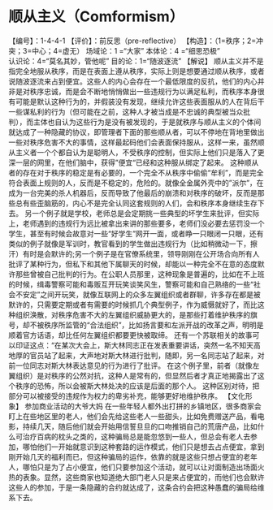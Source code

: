 # 顺从主义（Comformism）
【编号】：1-4-4-1
【评价】：前反思（pre-reflective）
【构造】：（1=秩序；2=冲突；3=中心；4=虚无）
场域论：1 =“大家”
本体论：4 =“细思恐极”	
认识论：4=“莫名其妙，管他呢”
目的论：1=“随波逐流”
【解说】
顺从主义并不是指完全地服从秩序，而是在表面上遵从秩序，实际上则是想要通过顺从秩序，或者说随波逐流来占到便宜。这些人的内心会存在一个最低限度的反抗，他们的内心并非是对秩序忠诚，而是会不断地悄悄做出一些违规行为以满足私利，而秩序本身很有可能是默认这种行为的，并假装没有发现，继续允许这些表面服从的人在背后干一些谋私利的行为（但可能在之前，这种人才被当成是不忠诚的典型被当众批判），而主体也自认为这些行为是没有被发现的，于是就秩序与顺从主义的个体间就达成了一种隐藏的协议，即管理者下面的那些顺从者，可以不停地在背地里做出一些对秩序危害不大的事情，这样最起码他们会表面保持服从，这样一来，虽然顺从主义者一个个都自认为是聪明人，不受秩序的控制，但实际上他们只是落入了更深一层的网里，在他们脑中，获得”便宜“已经和这种服从绑定了起来。
这种顺从者的存在对于秩序的稳定是有必要的，一个完全不从秩序中偷偷“牟利”，而是完全符合表面上规则的人，反而是不稳定的，危险的。就像全金属外壳中的”派尔”，在成为一台完美的杀人机器后，反而导致了他最后的崩溃和对秩序的破坏，反而是那些总有些歪脑筋的，内心不是完全认同这套规则的人们，会和秩序本身继续生存下去。
另一个例子就是学校，老师总是会定期挑一些典型的坏学生来批评，但实际上，老师遇到的违规行为远比被拿出来讲的那些要多，老师们没必要去惩罚没一个学生，甚至有时候会故意对一些“好学生”网开一面，或者睁一只眼闭一只眼，还有类似的例子就像是军训时，教官看到的学生做出违规行为（比如稍微动一下，擦汗）有时是会默许的;另一个例子是在官僚系统里，领导刚刚在公开场合向所有人批评了某种行为，但私下和其他下属聊天的时候，却能以一种完全不在意的态度默许那些曾被自己批判的行为。在公职人员那里，这种现象是普遍的，比如在不上班的时候，缉毒警察可能和毒贩互开玩笑谈笑风生，警察可能和自己熟络的一些“社会不安定”之间开玩笑，就像互联网上的众多左翼组织或者群聊，许多存在都是被默许的，只需要定期或者有需要的时候抓几个典型例子，作为威慑就好了，而比这种组织涣散，对秩序危害不大的左翼组织威胁更大的，是那些打着维护秩序的旗号，却不被秩序所监管的“合法组织”，比如扬言要和左派开战的改革之声，明明是顺着官方话语，却比任何左翼组织都要更快被取缔。
还有一个苏联相关的故事可以印证这点：“在某次大会上，斯大林同志正在发表重要讲话，突然一名不知天高地厚的官员站了起来，大声地对斯大林进行批判，随即，另一名同志站了起来，对前一位同志对斯大林表达意见的行为进行了批评。
在这个例子里，前者（就像左翼组织）是对秩序的公然对抗，这种人是常有的，但显然后者才真正地揭露出了这个秩序的恐怖，所以会被斯大林处决的应该是后面的那个人。
这种区别对待，把部分可以被接受的违规作为权力的卑劣补充，能够更好地维护秩序。
【文化形象】
参加商业活动的大爷大妈
在一些年轻人都外出打拼的乡镇地区，很多商家会盯上在些地区里的老人，他们会先给这些老人一些甜头，比如免费赠送产品，看电影，持续几天，随后他们就会开始用信誓旦旦的口吻推销自己的荒唐产品，比如什么可治疗百病的枕头之类的，这种骗局总是能忽悠到一些人，但总会有老人去参加，哪怕他们一开始就意识到这种套路的运作模式，他们只是想去占点便宜，拿到刚开始几天的福利而已，但这种骗局的运作，依靠的就是这些只想占便宜的老年人，哪怕只是为了占小便宜，他们只要参加这个活动，就可以让对面制造出场面火热的表象。显然，这些商家也知道绝大部门老人只是来占便宜的，而他们也会默许这些人的参加，于是一条隐藏的合约就达成了，这条合约会把这种愚蠢的骗局给维系下去。
